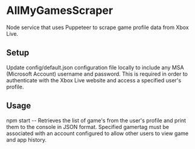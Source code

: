 # AllMyGamesScraper
Node service that uses Puppeteer to scrape game profile data from Xbox Live.

## Setup
Update config/default.json configuration file locally to include any MSA (Microsoft Account) username and password. 
This is required in order to authenticate with the Xbox Live website and access a specified user's profile.

## Usage
npm start -- <GAMERTAG>
Retrieves the list of game's from the user's profile and print them to the console in JSON format.
Specified gamertag must be associated with an account configured to allow other users to view game and app history.
